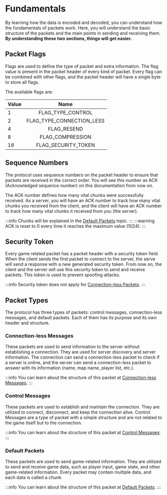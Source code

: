 # Fundamentals

By learning how the data is encoded and decoded, you can understand how the fundamentals of packets work. Here, you will understand the basic structure of the packets and the main points in sending and receiving them. **By understanding these two sections, things will get easier.**

## Packet Flags

Flags are used to define the type of packet and extra information. The flag value is present in the packet header of every kind of packet. Every flag can be combined with other flags, and the packet header will have a single byte to store all flags.

The available flags are:

| Value    | Name                      |
| -------- | :-----------------------: |
| 1        | FLAG_TYPE_CONTROL         | 
| 2        | FLAG_TYPE_CONNECTION_LESS |
| 4        | FLAG_RESEND               |
| 8        | FLAG_COMPRESSION          |
| 16       | FLAG_SECURITY_TOKEN       |

## Sequence Numbers

The protocol uses sequence numbers on the packet header to ensure that packets are received in the correct order. You will see this number as ACK (Acknowledged sequence number) on this documentation from now on.

The ACK number defines how many vital chunks were successfully received. As a server, you will have an ACK number to track how many vital chunks you received from the client, and the client will have an ACK number to track how many vital chunks it received from you (the server).

:::info
Chunks will be explained in the [Default Packets](#default-packets) topic.
:::
:::warning
ACK is reset to 0 every time it reaches the maximum value (1024).
:::

## Security Token

Every game related packet has a packet header with a security token field. When the client sends the first packet to connect to the server, the serve will send a response with a new generated security token. From now on, the client and the server will use this security token to send and receive packets. This token is used to prevent spoofing attacks.

:::info
Security token does not apply for [Connection-less Packets](#connection-less-messages).
:::

## Packet Types

The protocol has three types of packets: control messages, connection-less messages, and default packets. Each of them has its purpose and its own header and structure.

### Connection-less Messages

These packets are used to send information to the server without establishing a connection. They are used for server discovery and server information. The connection can send a connection-less packet to check if a server is online, and the server can send a connection-less packet to answer with its information (name, map name, player list, etc.).

:::info
You can learn about the structure of this packet at [Connection-less Messages](./packets/connection-less-messages.md).
:::

### Control Messages

These packets are used to establish and maintain the connection. They are utilized to connect, disconnect, and keep the connection alive. Control Messages are a type of packet with a simple structure and are not related to the game itself but to the connection.

:::info
You can learn about the structure of this packet at [Control Messages](./packets/control-messages.md).
:::

### Default Packets

These packets are used to send game-related information. They are utilized to send and receive game data, such as player input, game state, and other game-related information. Every packet may contain multiple data, and each data is called a chunk.

:::info
You can learn about the structure of this packet at [Default Packets](./packets/default-packets.md).
:::
